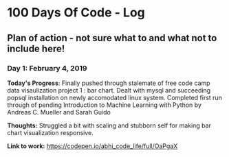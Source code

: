 # 100 Days Of Code - Log

## Plan of action - not sure what to and what not to include here! 

### Day 1: February 4, 2019 

**Today's Progress**: Finally pushed through stalemate of free code camp data visaulization project 1 : bar chart. Dealt with mysql and succeeding popsql installation on newly accomodated linux system. Completed first run through of pending Introduction to Machine Learning with Python by Andreas C. Mueller and Sarah Guido  

**Thoughts:** Struggled a bit with scaling and stubborn self for making bar chart visualization responsive.

**Link to work:** https://codepen.io/abhi_code_life/full/OaPgaX
